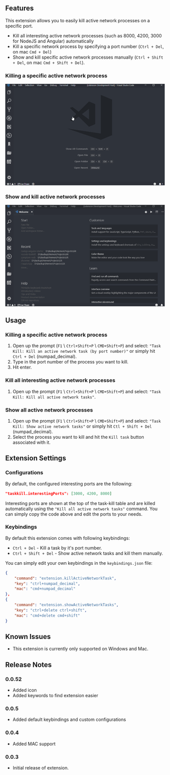 ## Features

This extension allows you to easily kill active network processes on a specific port.

- Kill all interesting active network processes (such as 8000, 4200, 3000 for NodeJS and Angular) automatically
- Kill a specific network process by specifying a port number (`Ctrl + Del`, on mac `Cmd + Del`)
- Show and kill specific active network processes manually (`Ctrl + Shift + Del`, on mac `Cmd + Shift + Del`).


### Killing a specific active network process

![Killing a specific active network process](/images/kill_specific_process.gif)

### Show and kill active network processes
![Show all active network processes](/images/show_active_tasks.gif)

## Usage

### Killing a specific active network process
1. Open up the prompt (`F1` \ `Ctrl+Shift+P` \ `CMD+Shift+P`) and select:
`"Task Kill: Kill an active network task (by port number)"` or simply hit `Ctrl + Del` (numpad_decimal).
2. Type in the port number of the process you want to kill.
3. Hit enter.


### Kill all interesting active network processes
1. Open up the prompt (`F1` \ `Ctrl+Shift+P` \ `CMD+Shift+P`) and select:
`"Task Kill: Kill all active network tasks"`.


### Show all active network processes
1. Open up the prompt (`F1` \ `Ctrl+Shift+P` \ `CMD+Shift+P`) and select:
`"Task Kill: Show active network tasks"` or simply hit `Ctl + Shift + Del` (numpad_decimal).
2. Select the process you want to kill and hit the `Kill task` button associated with it.

## Extension Settings

### Configurations

By default, the configured interesting ports are the following:

```json
"taskkill.interestingPorts": [3000, 4200, 8000]
```

Interesting ports are shown at the top of the task-kill table and are killed automatically using the `"Kill all active network tasks"` command.
You can simply copy the code above and edit the ports to your needs.

### Keybindings

By default this extension comes with following keybindings:
- `Ctrl + Del`  - Kill a task by it's port number.
- `Ctrl + Shift + Del` - Show active network tasks and kill them manually.

You can simply edit your own keybindings in the `keybindings.json` file:

```json
{
    "command": "extension.killActiveNetworkTask",
    "key": "ctrl+numpad_decimal",
    "mac": "cmd+numpad_decimal"
},
{
    "command": "extension.showActiveNetworkTasks",
    "key": "ctrl+delete ctrl+shift",
    "mac": "cmd+delete cmd+shift"
}
```



## Known Issues

- This extension is currently only supported on Windows and Mac.

## Release Notes

### 0.0.52
- Added icon
- Added keywords to find extension easier

### 0.0.5
- Added default keybindings and custom configurations

### 0.0.4

- Added MAC support

### 0.0.3

- Initial release of extension.
